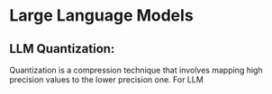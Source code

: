 # Large Language Models

## LLM Quantization:
Quantization is a compression technique that involves mapping high precision values to the lower precision one. For LLM
